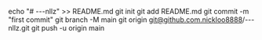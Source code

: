 echo "# ---nllz" >> README.md
git init
git add README.md
git commit -m "first commit"
git branch -M main
git origin git@github.com.nickloo8888/---nllz.git
git push -u origin main
